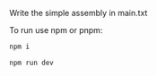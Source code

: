 Write the simple assembly in main.txt <br>

To run use npm or pnpm: 
```bash
npm i
```
```bash
npm run dev
```